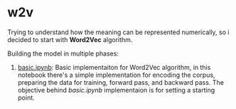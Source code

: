 # w2v

Trying to understand how the meaning can be represented numerically,
so i decided to start with **Word2Vec** algorithm.

Building the model in multiple phases:

1. [basic.ipynb](basic.ipynb): Basic implementaiton for Word2Vec algorithm,
   in this notebook there's a simple implementation for encoding the corpus,
   preparing the data for training, forward pass, and backward pass. The objective behind
   *basic.ipynb* implementaion is for setting a starting point.
